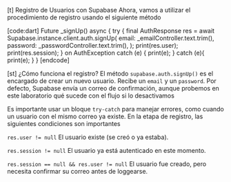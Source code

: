 [t] Registro de Usuarios con Supabase
Ahora, vamos a utilizar el procedimiento de registro usando el siguiente método

[code:dart]
Future<void> _signUp() async {
  try {
    final AuthResponse res = await Supabase.instance.client.auth.signUp(
        email: _emailController.text.trim(),
        password: _passwordController.text.trim(),
    );
    print(res.user);
    print(res.session);
  } on AuthException catch (e) {
    print(e);
  } catch (e){
    print(e);
  }
}
[endcode]

[st] ¿Cómo funciona el registro?
El método `supabase.auth.signUp()` es el encargado de crear un nuevo usuario. Recibe un `email` y un `password`.
Por defecto, Supabase envía un correo de confirmación, aunque probemos en este laboratorio qué sucede con el flujo si lo desactivamos

Es importante usar un bloque `try-catch` para manejar errores, como cuando un usuario con el mismo correo ya existe.
En la etapa de registro, las siguientes condiciones son importantes

`res.user != null` 
El usuario existe (se creó o ya estaba).

`res.session != null` 
El usuario ya está autenticado en este momento.

`res.session == null && res.user != null`
El usuario fue creado, pero necesita confirmar su correo antes de loggearse.

